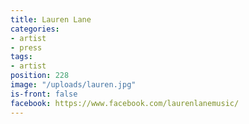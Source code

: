 ```yaml
---
title: Lauren Lane
categories:
- artist
- press
tags:
- artist
position: 228
image: "/uploads/lauren.jpg"
is-front: false
facebook: https://www.facebook.com/laurenlanemusic/
---
```


